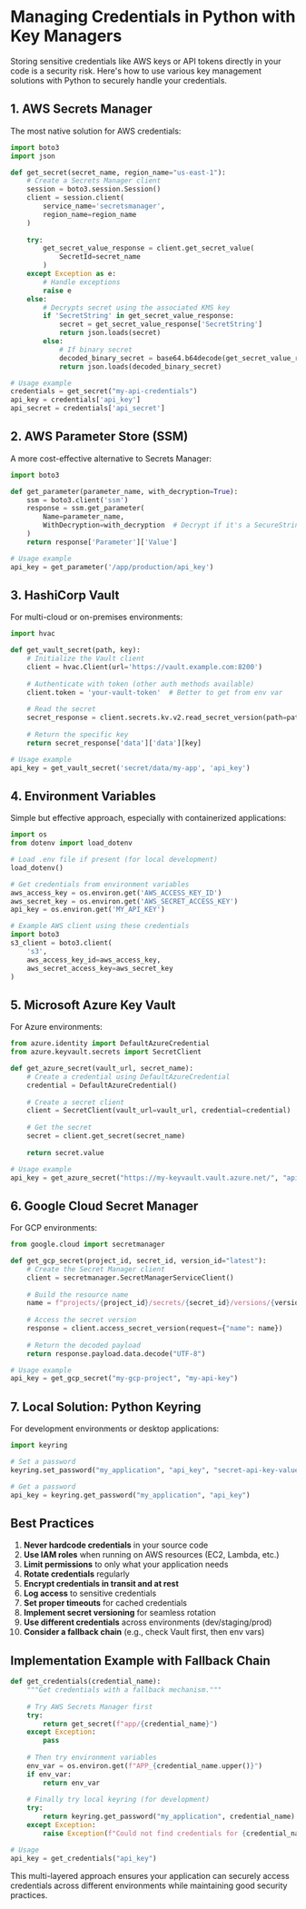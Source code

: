 # Managing Credentials in Python with Key Managers

Storing sensitive credentials like AWS keys or API tokens directly in your code is a security risk. Here's how to use various key management solutions with Python to securely handle your credentials.

## 1. AWS Secrets Manager

The most native solution for AWS credentials:

```python
import boto3
import json

def get_secret(secret_name, region_name="us-east-1"):
    # Create a Secrets Manager client
    session = boto3.session.Session()
    client = session.client(
        service_name='secretsmanager',
        region_name=region_name
    )
    
    try:
        get_secret_value_response = client.get_secret_value(
            SecretId=secret_name
        )
    except Exception as e:
        # Handle exceptions
        raise e
    else:
        # Decrypts secret using the associated KMS key
        if 'SecretString' in get_secret_value_response:
            secret = get_secret_value_response['SecretString']
            return json.loads(secret)
        else:
            # If binary secret
            decoded_binary_secret = base64.b64decode(get_secret_value_response['SecretBinary'])
            return json.loads(decoded_binary_secret)

# Usage example
credentials = get_secret("my-api-credentials")
api_key = credentials['api_key']
api_secret = credentials['api_secret']
```

## 2. AWS Parameter Store (SSM)

A more cost-effective alternative to Secrets Manager:

```python
import boto3

def get_parameter(parameter_name, with_decryption=True):
    ssm = boto3.client('ssm')
    response = ssm.get_parameter(
        Name=parameter_name,
        WithDecryption=with_decryption  # Decrypt if it's a SecureString
    )
    return response['Parameter']['Value']

# Usage example
api_key = get_parameter('/app/production/api_key')
```

## 3. HashiCorp Vault

For multi-cloud or on-premises environments:

```python
import hvac

def get_vault_secret(path, key):
    # Initialize the Vault client
    client = hvac.Client(url='https://vault.example.com:8200')
    
    # Authenticate with token (other auth methods available)
    client.token = 'your-vault-token'  # Better to get from env var
    
    # Read the secret
    secret_response = client.secrets.kv.v2.read_secret_version(path=path)
    
    # Return the specific key
    return secret_response['data']['data'][key]

# Usage example
api_key = get_vault_secret('secret/data/my-app', 'api_key')
```

## 4. Environment Variables

Simple but effective approach, especially with containerized applications:

```python
import os
from dotenv import load_dotenv

# Load .env file if present (for local development)
load_dotenv()

# Get credentials from environment variables
aws_access_key = os.environ.get('AWS_ACCESS_KEY_ID')
aws_secret_key = os.environ.get('AWS_SECRET_ACCESS_KEY')
api_key = os.environ.get('MY_API_KEY')

# Example AWS client using these credentials
import boto3
s3_client = boto3.client(
    's3',
    aws_access_key_id=aws_access_key,
    aws_secret_access_key=aws_secret_key
)
```

## 5. Microsoft Azure Key Vault

For Azure environments:

```python
from azure.identity import DefaultAzureCredential
from azure.keyvault.secrets import SecretClient

def get_azure_secret(vault_url, secret_name):
    # Create a credential using DefaultAzureCredential
    credential = DefaultAzureCredential()
    
    # Create a secret client
    client = SecretClient(vault_url=vault_url, credential=credential)
    
    # Get the secret
    secret = client.get_secret(secret_name)
    
    return secret.value

# Usage example
api_key = get_azure_secret("https://my-keyvault.vault.azure.net/", "api-key")
```

## 6. Google Cloud Secret Manager

For GCP environments:

```python
from google.cloud import secretmanager

def get_gcp_secret(project_id, secret_id, version_id="latest"):
    # Create the Secret Manager client
    client = secretmanager.SecretManagerServiceClient()
    
    # Build the resource name
    name = f"projects/{project_id}/secrets/{secret_id}/versions/{version_id}"
    
    # Access the secret version
    response = client.access_secret_version(request={"name": name})
    
    # Return the decoded payload
    return response.payload.data.decode("UTF-8")

# Usage example
api_key = get_gcp_secret("my-gcp-project", "my-api-key")
```

## 7. Local Solution: Python Keyring

For development environments or desktop applications:

```python
import keyring

# Set a password
keyring.set_password("my_application", "api_key", "secret-api-key-value")

# Get a password
api_key = keyring.get_password("my_application", "api_key")
```

## Best Practices

1. **Never hardcode credentials** in your source code
2. **Use IAM roles** when running on AWS resources (EC2, Lambda, etc.)
3. **Limit permissions** to only what your application needs
4. **Rotate credentials** regularly
5. **Encrypt credentials in transit and at rest**
6. **Log access** to sensitive credentials
7. **Set proper timeouts** for cached credentials
8. **Implement secret versioning** for seamless rotation
9. **Use different credentials** across environments (dev/staging/prod)
10. **Consider a fallback chain** (e.g., check Vault first, then env vars)

## Implementation Example with Fallback Chain

```python
def get_credentials(credential_name):
    """Get credentials with a fallback mechanism."""
    
    # Try AWS Secrets Manager first
    try:
        return get_secret(f"app/{credential_name}")
    except Exception:
        pass
    
    # Then try environment variables
    env_var = os.environ.get(f"APP_{credential_name.upper()}")
    if env_var:
        return env_var
    
    # Finally try local keyring (for development)
    try:
        return keyring.get_password("my_application", credential_name)
    except Exception:
        raise Exception(f"Could not find credentials for {credential_name}")

# Usage
api_key = get_credentials("api_key")
```

This multi-layered approach ensures your application can securely access credentials across different environments while maintaining good security practices.
